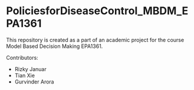 # PoliciesforDiseaseControl_MBDM_EPA1361
This repository is created as a part of an academic project for the course Model Based Decision Making EPA1361.

Contributors: 
* Rizky Januar
* Tian Xie
* Gurvinder Arora

